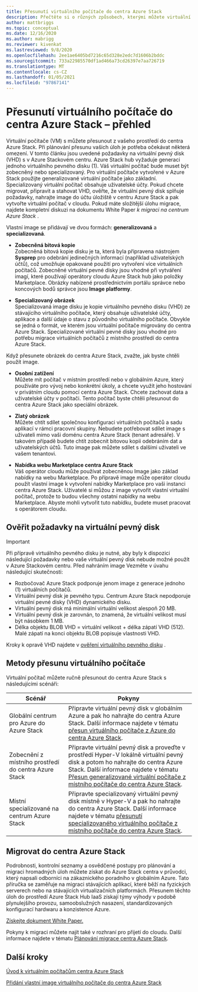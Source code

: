 ```yaml
---
title: Přesunutí virtuálního počítače do centra Azure Stack
description: Přečtěte si o různých způsobech, kterými můžete virtuální počítač přesunout do centra Azure Stack.
author: mattbriggs
ms.topic: conceptual
ms.date: 12/16/2020
ms.author: mabrigg
ms.reviewer: kivenkat
ms.lastreviewed: 9/8/2020
ms.openlocfilehash: 2ee1ae6405bd7216c65d328e2edc7d1606b2bddc
ms.sourcegitcommit: 733a22985570df1ad466a73cd26397e7aa726719
ms.translationtype: MT
ms.contentlocale: cs-CZ
ms.lasthandoff: 01/05/2021
ms.locfileid: "97867141"
---
```

# <a name="move-a-vm-to-azure-stack-hub-overview"></a>Přesunutí virtuálního počítače do centra Azure Stack – přehled

Virtuální počítače (VM) s můžete přesunout z vašeho prostředí do centra Azure Stack. Při plánování přesunu vašich úloh je potřeba očekávat některá omezení. V tomto článku jsou uvedené požadavky na virtuální pevný disk (VHD) s v Azure Stackovém centru. Azure Stack hub vyžaduje generaci jednoho virtuálního pevného disku (1). Váš virtuální počítač bude muset být zobecněný nebo specializovaný. Pro virtuální počítače vytvořené v Azure Stack použijte generalizované virtuální počítače jako základní. Specializovaný virtuální počítač obsahuje uživatelské účty. Pokud chcete migrovat, připravit a stahovat VHD, ověřte, že virtuální pevný disk splňuje požadavky, nahrajte image do účtu úložiště v centru Azure Stack a pak vytvořte virtuální počítač v cloudu. Pokud máte složitější úlohu migrace, najdete kompletní diskuzi na dokumentu White Paper *k migraci na centrum Azure Stack* .

Vlastní image se přidávají ve dvou formách: **generalizovaná** a **specializovaná**.

- **Zobecněná bitová kopie**  
  Zobecněná bitová kopie disku je ta, která byla připravena nástrojem **Sysprep** pro odebrání jedinečných informací (například uživatelských účtů), což umožňuje opakované použití pro vytvoření více virtuálních počítačů. Zobecněné virtuální pevné disky jsou vhodné při vytváření imagí, které používají operátory cloudu Azure Stack hub jako položky Marketplace. Obrázky nabízené prostřednictvím portálu správce nebo koncových bodů správce jsou **Image platformy**.

- **Specializovaný obrázek**  
  Specializovaná image disku je kopie virtuálního pevného disku (VHD) ze stávajícího virtuálního počítače, který obsahuje uživatelské účty, aplikace a další údaje o stavu z původního virtuálního počítače. Obvykle se jedná o formát, ve kterém jsou virtuální počítače migrovány do centra Azure Stack. Specializované virtuální pevné disky jsou vhodné pro potřebu migrace virtuálních počítačů z místního prostředí do centra Azure Stack.

Když přesunete obrázek do centra Azure Stack, zvažte, jak byste chtěli použít image.

- **Osobní zatížení**  
    Můžete mít počítač v místním prostředí nebo v globálním Azure, který používáte pro vývoj nebo konkrétní úkoly, a chcete využít jeho hostování v privátním cloudu pomocí centra Azure Stack. Chcete zachovat data a uživatelské účty v počítači. Tento počítač byste chtěli přesunout do centra Azure Stack jako speciální obrázek.

- **Zlatý obrázek**  
    Můžete chtít sdílet společnou konfiguraci virtuálních počítačů a sadu aplikací v rámci pracovní skupiny. Nebudete potřebovat sdílet image s uživateli mimo vaši doménu centra Azure Stack (tenant adresáře). V takovém případě budete chtít zobecnit bitovou kopii odebráním dat a uživatelských účtů. Tuto image pak můžete sdílet s dalšími uživateli ve vašem tenantovi.

- **Nabídka webu Marketplace centra Azure Stack**  
    Váš operátor cloudu může používat zobecněnou Image jako základ nabídky na webu Marketplace. Po přípravě image může operátor cloudu použít vlastní image k vytvoření nabídky Marketplace pro vaši instanci centra Azure Stack. Uživatelé si můžou z image vytvořit vlastní virtuální počítač, protože to budou všechny ostatní nabídky na webu Marketplace. Abyste mohli vytvořit tuto nabídku, budete muset pracovat s operátorem cloudu.

## <a name="verify-vhd-requirements"></a>Ověřit požadavky na virtuální pevný disk

> [!IMPORTANT]  
> Při přípravě virtuálního pevného disku je nutné, aby byly k dispozici následující požadavky nebo vaše virtuální pevný disk nebude možné použít v Azure Stackovém centru.
> Před nahráním image Vezměte v úvahu následující skutečnosti:
> - Rozbočovač Azure Stack podporuje jenom image z generace jednoho (1) virtuálních počítačů.
> - Virtuální pevný disk je pevného typu. Centrum Azure Stack nepodporuje virtuální pevné disky (VHD) dynamického disku.
> - Virtuální pevný disk má minimální virtuální velikost alespoň 20 MB.
> - Virtuální pevný disk je zarovnán, to znamená, že virtuální velikost musí být násobkem 1 MB.
> - Délka objektu BLOB VHD = virtuální velikost + délka zápatí VHD (512). Malé zápatí na konci objektu BLOB popisuje vlastnosti VHD. 

Kroky k opravě VHD najdete v [ověření virtuálního pevného disku](vm-move-from-azure.md#verify-your-vhd) .

## <a name="methods-of-moving-a-vm"></a>Metody přesunu virtuálního počítače

Virtuální počítač můžete ručně přesunout do centra Azure Stack s následujícími scénáři:

| Scénář | Pokyny |
| --- | --- |
| Globální centrum pro Azure do Azure Stack | Připravte virtuální pevný disk v globálním Azure a pak ho nahrajte do centra Azure Stack. Další informace najdete v tématu [přesun virtuálního počítače z Azure do centra Azure Stack](vm-move-from-azure.md). |
| Zobecnění z místního prostředí do centra Azure Stack | Připravte virtuální pevný disk a proveďte v prostředí Hyper-V lokálně virtuální pevný disk a potom ho nahrajte do centra Azure Stack. Další informace najdete v tématu [Přesun generalizované virtuální počítače z místního počítače do centra Azure Stack](vm-move-generalized.md). |
| Místní specializované na centrum Azure Stack | Připravte specializovaný virtuální pevný disk místně v Hyper-V a pak ho nahrajte do centra Azure Stack. Další informace najdete v tématu [přesunutí specializovaného virtuálního počítače z místního počítače do centra Azure Stack](vm-move-specialized.md). |

## <a name="migrate-to-azure-stack-hub"></a>Migrovat do centra Azure Stack

Podrobnosti, kontrolní seznamy a osvědčené postupy pro plánování a migraci hromadných úloh můžete získat do Azure Stack centra v průvodci, který napsali odborníci na zákaznického poradního v globálním Azure. Tato příručka se zaměřuje na migraci stávajících aplikací, které běží na fyzických serverech nebo na stávajících virtualizačních platformách. Přesunem těchto úloh do prostředí Azure Stack Hub IaaS získají týmy výhody v podobě plynulejšího provozu, samoobslužných nasazení, standardizovaných konfigurací hardwaru a konzistence Azure.

[Získejte dokument White Paper.](https://azure.microsoft.com/resources/migrate-to-azure-stack-hub-patterns-and-practices-checklists/)

Pokyny k migraci můžete najít také v rozhraní pro přijetí do cloudu. Další informace najdete v tématu [Plánování migrace centra Azure Stack](/azure/cloud-adoption-framework/scenarios/azure-stack/plan). 

## <a name="next-steps"></a>Další kroky

[Úvod k virtuálním počítačům centra Azure Stack](azure-stack-compute-overview.md)

[Přidání vlastní image virtuálního počítače do centra Azure Stack](../operator/azure-stack-add-vm-image.md)